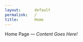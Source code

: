 ```yaml
---
layout:      default
permalink:   /
title:       Home
---
```



Home Page &mdash; _Content Goes Here!_
